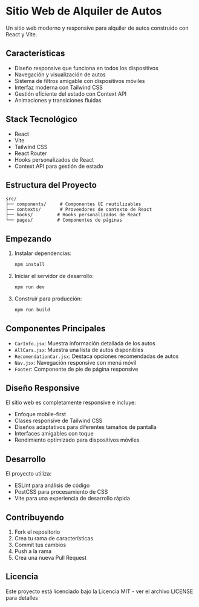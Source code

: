 # Sitio Web de Alquiler de Autos

Un sitio web moderno y responsive para alquiler de autos construido con React y Vite.

## Características

- Diseño responsive que funciona en todos los dispositivos
- Navegación y visualización de autos
- Sistema de filtros amigable con dispositivos móviles
- Interfaz moderna con Tailwind CSS
- Gestión eficiente del estado con Context API
- Animaciones y transiciones fluidas

## Stack Tecnológico

- React
- Vite
- Tailwind CSS
- React Router
- Hooks personalizados de React
- Context API para gestión de estado

## Estructura del Proyecto

```
src/
├── components/     # Componentes UI reutilizables
├── contexts/       # Proveedores de contexto de React
├── hooks/         # Hooks personalizados de React
└── pages/         # Componentes de páginas
```

## Empezando

1. Instalar dependencias:
   ```bash
   npm install
   ```

2. Iniciar el servidor de desarrollo:
   ```bash
   npm run dev
   ```

3. Construir para producción:
   ```bash
   npm run build
   ```

## Componentes Principales

- `CarInfo.jsx`: Muestra información detallada de los autos
- `AllCars.jsx`: Muestra una lista de autos disponibles
- `RecomendationCar.jsx`: Destaca opciones recomendadas de autos
- `Nav.jsx`: Navegación responsive con menú móvil
- `Footer`: Componente de pie de página responsive

## Diseño Responsive

El sitio web es completamente responsive e incluye:
- Enfoque mobile-first
- Clases responsive de Tailwind CSS
- Diseños adaptativos para diferentes tamaños de pantalla
- Interfaces amigables con toque
- Rendimiento optimizado para dispositivos móviles

## Desarrollo

El proyecto utiliza:
- ESLint para análisis de código
- PostCSS para procesamiento de CSS
- Vite para una experiencia de desarrollo rápida

## Contribuyendo

1. Fork el repositorio
2. Crea tu rama de características
3. Commit tus cambios
4. Push a la rama
5. Crea una nueva Pull Request

## Licencia

Este proyecto está licenciado bajo la Licencia MIT - ver el archivo LICENSE para detalles
